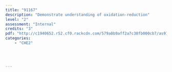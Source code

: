 ```yaml
---
title: "91167"
description: "Demonstrate understanding of oxidation-reduction"
level: "2"
assessment: "Internal"
credits: "3"
pdf: "http://c1940652.r52.cf0.rackcdn.com/579a8b9aff2a7c38fb000cb7/as91167.pdf"
categories:
    - "CHE2"
    
    
    
    
---
```

